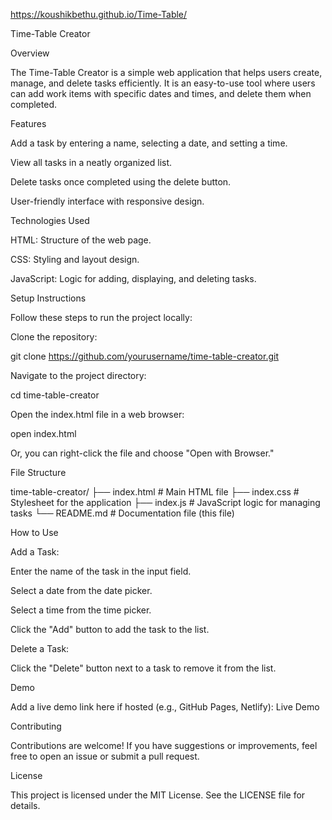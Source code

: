https://koushikbethu.github.io/Time-Table/

Time-Table Creator

Overview

The Time-Table Creator is a simple web application that helps users create, manage, and delete tasks efficiently. It is an easy-to-use tool where users can add work items with specific dates and times, and delete them when completed.

Features

Add a task by entering a name, selecting a date, and setting a time.

View all tasks in a neatly organized list.

Delete tasks once completed using the delete button.

User-friendly interface with responsive design.

Technologies Used

HTML: Structure of the web page.

CSS: Styling and layout design.

JavaScript: Logic for adding, displaying, and deleting tasks.

Setup Instructions

Follow these steps to run the project locally:

Clone the repository:

git clone https://github.com/yourusername/time-table-creator.git

Navigate to the project directory:

cd time-table-creator

Open the index.html file in a web browser:

open index.html

Or, you can right-click the file and choose "Open with Browser."

File Structure

time-table-creator/
├── index.html        # Main HTML file
├── index.css         # Stylesheet for the application
├── index.js          # JavaScript logic for managing tasks
└── README.md         # Documentation file (this file)

How to Use

Add a Task:

Enter the name of the task in the input field.

Select a date from the date picker.

Select a time from the time picker.

Click the "Add" button to add the task to the list.

Delete a Task:

Click the "Delete" button next to a task to remove it from the list.

Demo

Add a live demo link here if hosted (e.g., GitHub Pages, Netlify):
Live Demo

Contributing

Contributions are welcome! If you have suggestions or improvements, feel free to open an issue or submit a pull request.

License

This project is licensed under the MIT License. See the LICENSE file for details.

